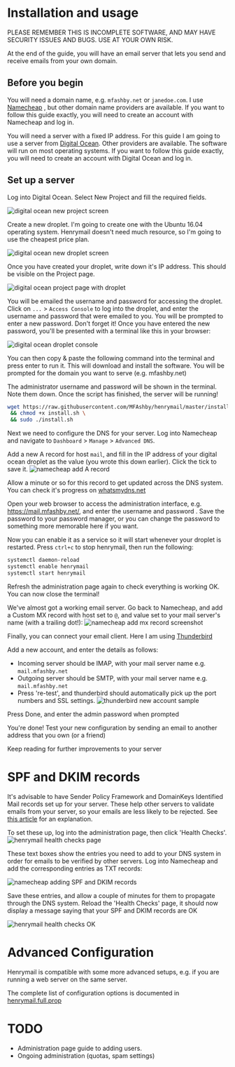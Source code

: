 Installation and usage
======================
PLEASE REMEMBER THIS IS INCOMPLETE SOFTWARE, AND 
MAY HAVE SECURITY ISSUES AND BUGS. USE AT YOUR OWN
RISK. 

At the end of the guide, you will have an email
server that lets you send and receive emails 
from your own domain.

Before you begin
----------------
You will need a domain name, e.g. `mfashby.net` or 
`janedoe.com`. I use [Namecheap](https://www.namecheap.com/)
, but other domain name providers are available.
If you want to follow this guide exactly, you will 
need to create an account with Namecheap and log in.

You will need a server with a fixed IP address. For
this guide I am going to use a server from 
[Digital Ocean](https://www.digitalocean.com/). Other 
providers are available. The software will run on 
most operating systems. If you want to follow this 
guide exactly, you will need to create an account 
with Digital Ocean and log in.

Set up a server
---------------
Log into Digital Ocean. Select New Project and fill the required fields.

![digital ocean new project screen](img/digitalocean_createnew.png) 

Create a new droplet. I'm going to create one with the Ubuntu 16.04
operating system. Henrymail doesn't need much resource, so I'm going
to use the cheapest price plan.

![digital ocean new droplet screen](img/digitalocean_newdroplet.png)

Once you have created your droplet, write down it's IP address. 
This should be visible on the Project page. 

![digital ocean project page with droplet](img/digitalocean_droplet_overview.png)

You will be emailed the username and password for accessing the droplet. 
Click on `...` > `Access Console` to log into the droplet, and enter the 
username and password that were emailed to you. You will be prompted to 
enter a new password. Don't forget it! Once you have entered the new 
password, you'll be presented with a terminal like this in your browser:

![digital ocean droplet console](img/digitalocean_droplet_terminal.png)  

You can then copy & paste the following command into the terminal and 
press enter to run it. This will download and install the software.
You will be prompted for the domain you want to serve (e.g. mfashby.net)

The administrator username and password will be shown in the terminal. 
Note them down. Once the script has finished, the server will be running!
 
```bash
wget https://raw.githubusercontent.com/MFAshby/henrymail/master/install.sh \
 && chmod +x install.sh \
 && sudo ./install.sh
```

Next we need to configure the DNS for your server. Log into Namecheap
and navigate to `Dashboard` > `Manage` > `Advanced DNS`. 

Add a new A record for host `mail`, and fill in the IP address of your digital 
ocean droplet as the value (you wrote this down earlier). Click the tick to 
save it.
![namecheap add A record](img/namecheap_add_a_record.png) 

Allow a minute or so for this record to get updated across the DNS system. 
You can check it's progress on [whatsmydns.net](https://www.whatsmydns.net)

Open your web browser to access the administration 
interface, e.g. https://mail.mfashby.net/, and enter the username and password
. Save the password to your password manager, or you can change the password 
to something more memorable here if you want.


Now you can enable it as a service so it will start whenever your droplet 
is restarted. Press `ctrl+c` to stop henrymail, then run the following:
```bash
systemctl daemon-reload
systemctl enable henrymail
systemctl start henrymail
```

Refresh the administration page again to check everything is working OK. 
You can now close the terminal!

We've almost got a working email server. Go back to Namecheap, and add 
a Custom MX record with host set to `@`, and value set to your mail server's name (with a trailing dot!):
![namecheap add mx record screenshot](img/namecheap_add_mx.png)

Finally, you can connect your email client. Here I am using [Thunderbird](https://www.thunderbird.net)

Add a new account, and enter the details as follows:
* Incoming server should be IMAP, with your mail server name e.g. `mail.mfashby.net`
* Outgoing server should be SMTP, with your mail server name e.g. `mail.mfashby.net`
* Press 're-test', and thunderbird should automatically pick up the 
port numbers and SSL settings.
![thunderbird new account sample](img/thunderbird_account_config.png)  

Press Done, and enter the admin password when prompted

You're done! Test your new configuration by sending an email to another
address that you own (or a friend)

Keep reading for further improvements to your server

SPF and DKIM records
====================
It's advisable to have Sender Policy Framework and DomainKeys Identified Mail 
records set up for your server. These help other servers to validate emails 
from your server, so your emails are less likely to be rejected. See 
[this article](https://blog.woodpecker.co/cold-email/spf-dkim/) for an explanation.

To set these up, log into the administration page, then click 'Health Checks'.
![henrymail health checks page](img/henrymail_healthchecks.png)

These text boxes show the entries you need to add to your DNS system in order 
for emails to be verified by other servers. Log into Namecheap and add the 
corresponding entries as TXT records:

![namecheap adding SPF and DKIM records](img/namecheap_spf_dkim.png)

Save these entries, and allow a couple of minutes for them to propagate through
the DNS system. Reload the 'Health Checks' page, it should now display a message
saying that your SPF and DKIM records are OK

![henrymail health checks OK](img/henrymail_healthchecks_ok.png)


Advanced Configuration
======================
Henrymail is compatible with some more advanced setups, e.g. if you are running a 
web server on the same server.

The complete list of configuration options is documented in 
[henrymail.full.prop](../henrymail.full.prop)

TODO
====
* Administration page guide to adding users.
* Ongoing administration (quotas, spam settings)

